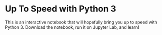 # Up To Speed with Python 3

This is an interactive notebook that will hopefully bring you up to speed with Python 3. Download the notebook,
run it on Jupyter Lab, and learn!
